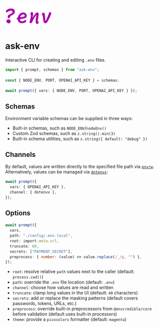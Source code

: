 <!-- markdownlint-disable-next-line -->
<img src="./assets/ask-env-logo2.png" alt="Ask Env Logo" height="75"/>

# ask-env

Interactive CLI for creating and editing `.env` files.

```ts
import { prompt, schemas } from "ask-env";

const { NODE_ENV, PORT, OPENAI_API_KEY } = schemas;

await prompt({ vars: { NODE_ENV, PORT, OPENAI_API_KEY } });
```

## Schemas

Environment variable schemas can be supplied in three ways:

- Built-in schemas, such as `NODE_ENV`/`nodeEnv()`
- Custom Zod schemas, such as `z.string().min(3)`
- Built-in schema utilities, such as `s.string({ default: "debug" })`

## Channels

By default, values are written directly to the specified file path via [`envrw`](../envrw/README.md). Alternatively, values can be managed via [`dotenvx`](https://www.npmjs.com/package/@dotenvx/dotenvx):

```ts
await prompt({
  vars: { OPENAI_API_KEY },
  channel: { dotenvx },
});
```

## Options

```typescript
await prompt({
  vars,
  path: "./config/.env.local",
  root: import.meta.url,
  truncate: 60,
  secrets: ["PAYMENT_SECRET"],
  preprocess: { number: (value) => value.replace(/_/g, "") },
});
```

- `root`: resolve relative `path` values next to the caller (default: `process.cwd()`)
- `path`: override the `.env` file location (default: `.env`)
- `channel`: choose how values are read and written
- `truncate`: clamp long values in the UI (default: `40` characters)
- `secrets`: add or replace the masking patterns (default covers passwords, tokens, URLs, etc.)
- `preprocess`: override built-in preprocessors from `@envcredible/core` before validation (default uses built-in processors)
- `theme`: provide a `picocolors` formatter (default: `magenta`)
